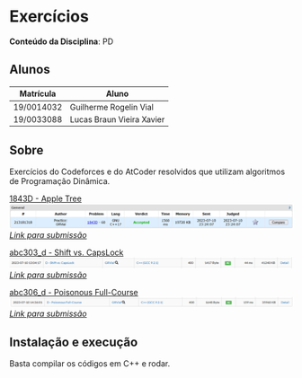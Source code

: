 # Exercícios

**Conteúdo da Disciplina**: PD<br>

## Alunos
| Matrícula | Aluno |
| -- | -- |
| 19/0014032  | Guilherme Rogelin Vial |
| 19/0033088  | Lucas Braun Vieira Xavier |

## Sobre

Exercícios do Codeforces e do AtCoder resolvidos que utilizam algoritmos de Programação Dinâmica.

[1843D - Apple Tree](https://codeforces.com/problemset/problem/1843/D)
![1843D](img/1843_D.png)
*[Link para submissão](https://codeforces.com/contest/1843/submission/213181318)*

[abc303_d - Shift vs. CapsLock](https://atcoder.jp/contests/abc303/tasks/abc303_d)
![768B](img/abc303_d.png)
*[Link para submissão](https://atcoder.jp/contests/abc303/submissions/43466759)*

[abc306_d - Poisonous Full-Course](https://atcoder.jp/contests/abc306/tasks/abc306_d)
![1461D](img/abc306_d.png)
*[Link para submissão](https://atcoder.jp/contests/abc306/submissions/43467805)*

## Instalação e execução

Basta compilar os códigos em C++ e rodar.
